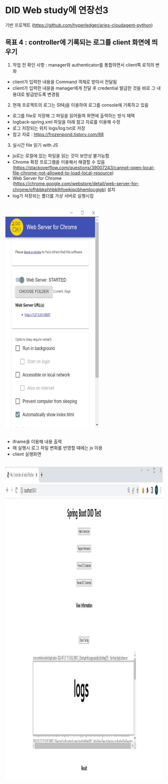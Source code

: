 # DID Web study에 연장선3
기반 프로젝트 (https://github.com/hyperledger/aries-cloudagent-python)
<br>

## 목표 4 : controller에 기록되는 로그를 client 화면에 띄우기
 1. 작업 전 확인 사항 : manager와 authenticator를 통합하면서 client쪽 로직의 변화
   - client가 입력한 내용을 Command 객체로 받아서 전달됨
   - client가 입력한 내용을 manager에게 전달 후 credential 발급한 것을 바로 그 내용대로 발급받도록 변경됨
 2. 현재 프로젝트의 로그는 Slf4j을 이용하여 로그를 console에 기록하고 있음
   - 로그를 file로 저장해 그 파일을 읽어들여 화면에 출력하는 방식 채택
   - logback-spring.xml 파일을 아래 참고 자료를 이용해 수정
   - 로그 저장되는 위치 logs/log.txt로 저장
   - 참고 자료 : https://frozenpond.tistory.com/88
 3. 실시간 file 읽기 with JS
   - js로는 로컬에 있는 파일을 읽는 것이 보안상 불가능함
   - Chrome 확장 프로그램을 이용해서 해결할 수 있음 (https://stackoverflow.com/questions/39007243/cannot-open-local-file-chrome-not-allowed-to-load-local-resource)
   - Web Server for Chrome (https://chrome.google.com/webstore/detail/web-server-for-chrome/ofhbbkphhbklhfoeikjpcbhemlocgigb) 설치
   - log가 저장되는 폴더를 가상 서버로 실행시킴
  <br>
  <img src="https://github.com/RainingCodes/BlockChainProjectStudy/blob/main/img/img25.JPG" width="300px" height="700px" alt="web server for chrome"></img><br/>
 <br>

   - iframe을 이용해 내용 출력
   - 매 실행시 로그 파일 변화를 반영할 때에는 js 이용
   - client 실행화면
  <br>
  <img src="https://github.com/RainingCodes/BlockChainProjectStudy/blob/main/img/img26.JPG" width="2000px" height="1000px" alt="log"></img><br/>
 <br>
